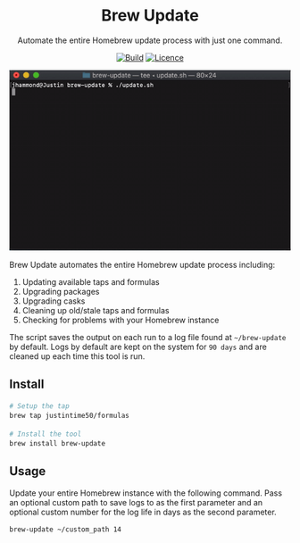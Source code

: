 <div align="center">

# Brew Update

Automate the entire Homebrew update process with just one command.

[![Build](https://github.com/Justintime50/brew-update/workflows/build/badge.svg)](https://github.com/Justintime50/brew-update/actions)
[![Licence](https://img.shields.io/github/license/justintime50/brew-update)](LICENSE)

<img src="assets/showcase.gif" alt="Showcase">

</div>

Brew Update automates the entire Homebrew update process including:

1. Updating available taps and formulas
1. Upgrading packages
1. Upgrading casks
1. Cleaning up old/stale taps and formulas
1. Checking for problems with your Homebrew instance

The script saves the output on each run to a log file found at `~/brew-update` by default. Logs by default are kept on the system for `90 days` and are cleaned up each time this tool is run.

## Install

```bash
# Setup the tap
brew tap justintime50/formulas

# Install the tool
brew install brew-update
```

## Usage

Update your entire Homebrew instance with the following command. Pass an optional custom path to save logs to as the first parameter and an optional custom number for the log life in days as the second parameter.

```bash
brew-update ~/custom_path 14
```
